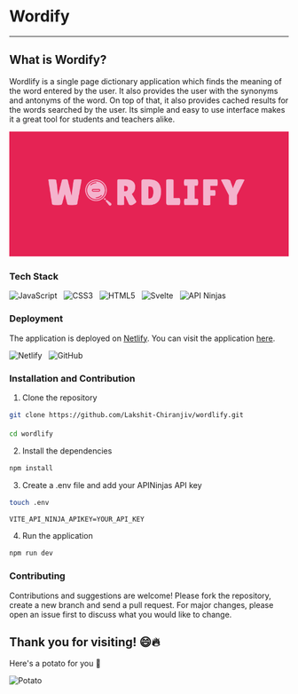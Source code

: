 # Wordify
---

## What is Wordify?
Wordlify is a single page dictionary application which finds the meaning of the word entered by the user. It also provides the user with the synonyms and antonyms of the word. On top of that, it also provides cached results for the words searched by the user. Its simple and easy to use interface makes it a great tool for students and teachers alike.

[![WordlifyLogo](./public/wordlify.png)](https://wordlify-lcs.netlify.app/)

### Tech Stack
![JavaScript](https://img.shields.io/badge/JavaScript-F7DF1E?style=for-the-badge&logo=javascript&logoColor=black) &nbsp;
![CSS3](https://img.shields.io/badge/CSS3-1572B6?style=for-the-badge&logo=css3&logoColor=black) &nbsp;
![HTML5](https://img.shields.io/badge/HTML5-E34F26?style=for-the-badge&logo=html5&logoColor=black) &nbsp;
![Svelte](https://img.shields.io/badge/Svelte-FF3E00?style=for-the-badge&logo=svelte&logoColor=black) &nbsp;
![API Ninjas](https://img.shields.io/badge/API%20Ninjas-355485?style=for-the-badge&logo=apininja&logoColor=black) &nbsp;

### Deployment
The application is deployed on [Netlify](https://www.netlify.com/). You can visit the application [here](https://wordlify-lcs.netlify.app/).

![Netlify](https://img.shields.io/badge/Netlify-00C7B7?style=for-the-badge&logo=netlify&logoColor=black) &nbsp;
![GitHub](https://img.shields.io/badge/GitHub-181717?style=for-the-badge&logo=github&logoColor=black) &nbsp;

### Installation and Contribution
1. Clone the repository
```bash
git clone https://github.com/Lakshit-Chiranjiv/wordlify.git

cd wordlify
```

2. Install the dependencies
```bash
npm install
```

3. Create a .env file and add your APINinjas API key
```bash
touch .env
```
```env
VITE_API_NINJA_APIKEY=YOUR_API_KEY
```

4. Run the application
```bash
npm run dev
```

### Contributing

Contributions and suggestions are welcome! Please fork the repository, create a new branch and send a pull request. For major changes, please open an issue first to discuss what you would like to change.

## Thank you for visiting! 😄🔥
Here's a potato for you 🥔

![Potato](https://media.giphy.com/media/3o7TKMt1VVNkHV2PaE/giphy.gif)
